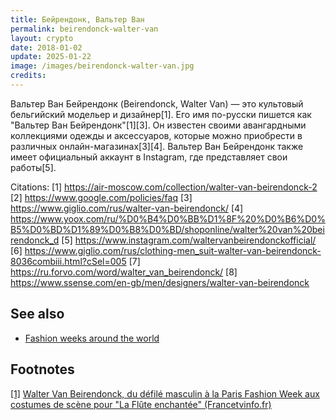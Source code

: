 ```yaml
---
title: Бейрендонк, Вальтер Ван
permalink: beirendonck-walter-van
layout: crypto
date: 2018-01-02
update: 2025-01-22
image: /images/beirendonck-walter-van.jpg
credits:
---
```


Вальтер Ван Бейрендонк (Beirendonck, Walter Van) — это культовый бельгийский модельер и дизайнер[1]. Его имя по-русски пишется как "Вальтер Ван Бейрендонк"[1][3]. Он известен своими авангардными коллекциями одежды и аксессуаров, которые можно приобрести в различных онлайн-магазинах[3][4]. Вальтер Ван Бейрендонк также имеет официальный аккаунт в Instagram, где представляет свои работы[5].

Citations:
[1] https://air-moscow.com/collection/walter-van-beirendonck-2
[2] https://www.google.com/policies/faq
[3] https://www.giglio.com/rus/walter-van-beirendonck/
[4] https://www.yoox.com/ru/%D0%B4%D0%BB%D1%8F%20%D0%B6%D0%B5%D0%BD%D1%89%D0%B8%D0%BD/shoponline/walter%20van%20beirendonck_d
[5] https://www.instagram.com/waltervanbeirendonckofficial/
[6] https://www.giglio.com/rus/clothing-men_suit-walter-van-beirendonck-8036combiii.html?cSel=005
[7] https://ru.forvo.com/word/walter_van_beirendonck/
[8] https://www.ssense.com/en-gb/men/designers/walter-van-beirendonck

## See also

+ [Fashion weeks around the world](fashion-weeks-around-the-world)

## Footnotes

[[1]](#a1) <span id="f1"></span> [Walter Van Beirendonck, du défilé masculin à la Paris Fashion Week aux costumes de scène pour "La Flûte enchantée" (Francetvinfo.fr)](https://culturebox.francetvinfo.fr/mode/style-et-defiles/fashion-week/pret-a-porter-masculin-automne-hiver-2019-2020/walter-van-beirendonck-du-defile-masculin-aux-costumes-de-scene-284292)
